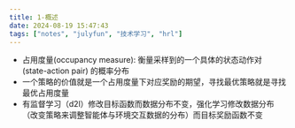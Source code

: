 ```yaml
---
title: 1-概述
date: 2024-08-19 15:47:43
tags: ["notes", "julyfun", "技术学习", "hrl"]
---
```

- 占用度量(occupancy measure): 衡量采样到的一个具体的状态动作对 (state-action pair) 的概率分布
- 一个策略的价值就是一个占用度量下对应奖励的期望，寻找最优策略就是寻找最优占用度量
- 有监督学习（d2l）修改目标函数而数据分布不变，强化学习修改数据分布（改变策略来调整智能体与环境交互数据的分布）而目标奖励函数不变

